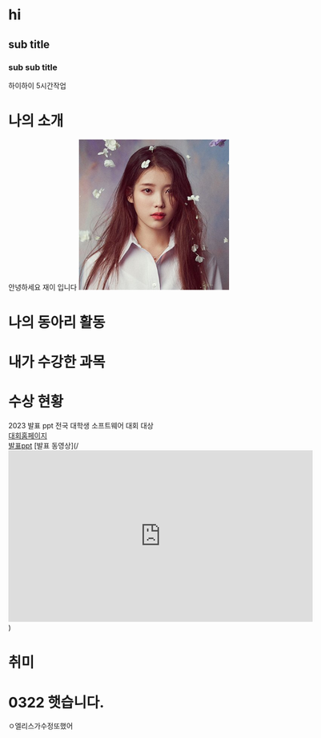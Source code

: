 # hi
## sub title
### sub sub title

하이하이
5시간작업

# 나의 소개
안녕하세요 재이 입니다
<img src = "아이유.jpg" width = "300" height = "300"/> <br>

# 나의 동아리 활동

# 내가 수강한 과목

# 수상 현황
2023 발표 ppt 전국 대학생 소프트웨어 대회 대상<br>
[대회홈페이지](https://www.naver.com) <br>
[발표ppt](/presentation.pptx)
[발표 동영상](/<iframe width="608" height="342" src="https://www.youtube.com/embed/NRTJMMK38K0" title="&quot;너만 몰라 내가 널 좋아하는거&quot; 낭만 가득 달달한 감성 힙합 &amp; 알앤비 노래 모음ㅣPLAYLISTㅣ플레이리스트 광고없음" frameborder="0" allow="accelerometer; autoplay; clipboard-write; encrypted-media; gyroscope; picture-in-picture; web-share" allowfullscreen></iframe>)

# 취미 

# 0322 햇습니다. 

ㅇ엘리스가수정또했어